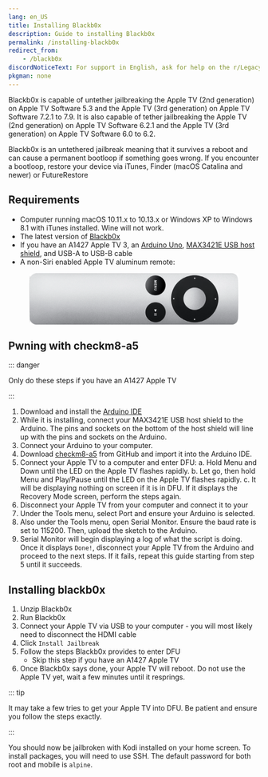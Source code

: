 ```yaml
---
lang: en_US
title: Installing Blackb0x
description: Guide to installing Blackb0x
permalink: /installing-blackb0x
redirect_from:
    - /blackb0x
discordNoticeText: For support in English, ask for help on the r/LegacyJailbreak [Discord Server](http://discord.legacyjailbreak.com/).
pkgman: none
---
```


Blackb0x is capable of untether jailbreaking the Apple TV (2nd generation) on Apple TV Software 5.3 and the Apple TV (3rd generation) on Apple TV Software 7.2.1 to 7.9. It is also capable of <router-link to="/types-of-jailbreak/#tethered-jailbreaks">tether jailbreaking</router-link> the Apple TV (2nd generation) on Apple TV Software 6.2.1 and the Apple TV (3rd generation) on Apple TV Software 6.0 to 6.2.

Blackb0x is an <router-link to="/types-of-jailbreak/#untethered-jailbreaks">untethered</router-link> jailbreak meaning that it survives a reboot and can cause a permanent bootloop if something goes wrong. If you encounter a bootloop, restore your device via iTunes, Finder (macOS Catalina and newer) or FutureRestore

## Requirements

- Computer running macOS 10.11.x to 10.13.x or Windows XP to Windows 8.1 with iTunes installed. Wine will not work.
- The latest version of [Blackb0x](https://github.com/NSSpiral/Blackb0x/releases/tag/0.6.2)
- If you have an A1427 Apple TV 3, an [Arduino Uno](https://store.arduino.cc/products/arduino-uno-rev3), [MAX3421E USB host shield](https://www.aliexpress.com/w/wholesale-MAX3421E-USB-host-shield.html?SearchText=MAX3421E+USB+host+shield&catId=0&g=y&initiative_id=SB_20230401182716&sortType=price_asc&spm=a2g0o.productlist.1000002.0&trafficChannel=main), and USB-A to USB-B cable
- A non-Siri enabled Apple TV aluminum remote:


<p><img src="/assets/images/aluminum_tv_remote.png" alt="A photo of a non-Siri enabled Apple TV aluminium remote" style="display: block; margin-inline: auto; max-width: 30em;"></p>

## Pwning with checkm8-a5

::: danger

Only do these steps if you have an A1427 Apple TV

:::

1. Download and install the [Arduino IDE](https://www.arduino.cc/en/software)
1. While it is installing, connect your MAX3421E USB host shield to the Arduino. The pins and sockets on the bottom of the host shield will line up with the pins and sockets on the Arduino.
1. Connect your Arduino to your computer.
1. Download [checkm8-a5](https://github.com/synackuk/checkm8-a5) from GitHub and import it into the Arduino IDE.
1. Connect your Apple TV to a computer and enter DFU:
    a. Hold Menu and Down until the LED on the Apple TV flashes rapidly.
    b. Let go, then hold Menu and Play/Pause until the LED on the Apple TV flashes rapidly.
    c. It will be displaying nothing on screen if it is in DFU. If it displays the Recovery Mode screen, perform the steps again.
1. Disconnect your Apple TV from your computer and connect it to your    
1. Under the Tools menu, select Port and ensure your Arduino is selected.
1. Also under the Tools menu, open Serial Monitor. Ensure the baud rate is set to 115200. Then, upload the sketch to the Arduino.
1. Serial Monitor will begin displaying a log of what the script is doing. Once it displays `Done!`, disconnect your Apple TV from the Arduino and proceed to the next steps. If it fails, repeat this guide starting from step 5 until it succeeds.

## Installing blackb0x

1. Unzip Blackb0x
1. Run Blackb0x
1. Connect your Apple TV via USB to your computer - you will most likely need to disconnect the HDMI cable
1. Click `Install Jailbreak`
1. Follow the steps Blackb0x provides to enter DFU
    - Skip this step if you have an A1427 Apple TV
1. Once Blackb0x says done, your Apple TV will reboot. Do not use the Apple TV yet, wait a few minutes until it resprings.

::: tip

It may take a few tries to get your Apple TV into DFU. Be patient and ensure you follow the steps exactly.

:::

You should now be jailbroken with Kodi installed on your home screen. To install packages, you will need to use SSH. The default password for both root and mobile is `alpine`.
